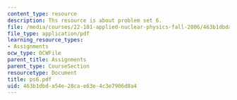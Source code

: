 ```yaml
---
content_type: resource
description: Ths resource is about problem set 6.
file: /media/courses/22-101-applied-nuclear-physics-fall-2006/463b1dbda54e28cae63e4c3e7906d8a4_ps6.pdf
file_type: application/pdf
learning_resource_types:
- Assignments
ocw_type: OCWFile
parent_title: Assignments
parent_type: CourseSection
resourcetype: Document
title: ps6.pdf
uid: 463b1dbd-a54e-28ca-e63e-4c3e7906d8a4
---
```

